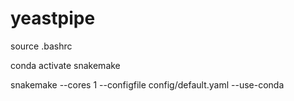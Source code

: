 # yeastpipe

source .bashrc

conda activate snakemake

snakemake --cores 1 --configfile config/default.yaml --use-conda
